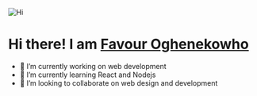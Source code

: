 ![Hi](https://user-images.githubusercontent.com/61682493/172931690-06ae7ce5-35bb-4ecf-80da-fd0166277f6d.gif)  
# Hi there! I am  [**Favour Oghenekowho**](https://github.com/newtonfav) 


- 🔭 I’m currently working on web development
- 🌱 I’m currently learning React and Nodejs
- 👯 I’m looking to collaborate on web design and development

